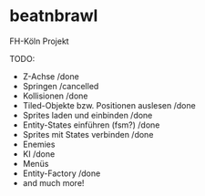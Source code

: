 beatnbrawl
==========
FH-Köln Projekt

TODO:
* Z-Achse /done
* Springen /cancelled
* Kollisionen /done
* Tiled-Objekte bzw. Positionen auslesen /done
* Sprites laden und einbinden /done
* Entity-States einführen (fsm?) /done
* Sprites mit States verbinden /done
* Enemies
* KI /done
* Menüs
* Entity-Factory /done
* and much more!
